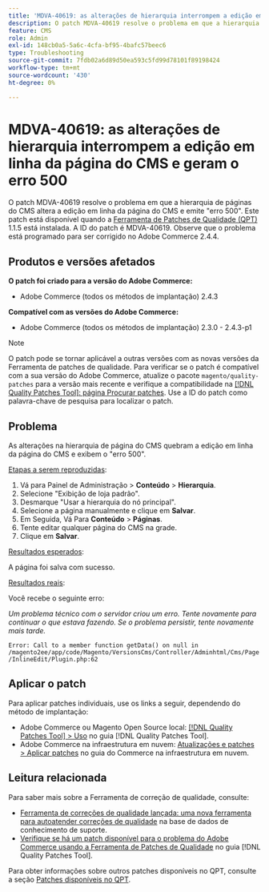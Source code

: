 ```yaml
---
title: 'MDVA-40619: as alterações de hierarquia interrompem a edição em linha da página do CMS e geram o erro 500'
description: O patch MDVA-40619 resolve o problema em que a hierarquia de páginas do CMS altera a edição em linha da página do CMS e emite "erro 500". Este patch está disponível quando a [Ferramenta de correções de qualidade (QPT)](https://experienceleague.adobe.com/en/docs/commerce-operations/tools/quality-patches-tool/quality-patches-tool-to-self-serve-quality-patches) 1.1.5 está instalada. A ID do patch é MDVA-40619. Observe que o problema está programado para ser corrigido no Adobe Commerce 2.4.4.
feature: CMS
role: Admin
exl-id: 148cb0a5-5a6c-4cfa-bf95-4bafc57beec6
type: Troubleshooting
source-git-commit: 7fdb02a6d89d50ea593c5fd99d78101f89198424
workflow-type: tm+mt
source-wordcount: '430'
ht-degree: 0%

---
```


# MDVA-40619: as alterações de hierarquia interrompem a edição em linha da página do CMS e geram o erro 500

O patch MDVA-40619 resolve o problema em que a hierarquia de páginas do CMS altera a edição em linha da página do CMS e emite &quot;erro 500&quot;. Este patch está disponível quando a [Ferramenta de Patches de Qualidade (QPT)](https://experienceleague.adobe.com/en/docs/commerce-operations/tools/quality-patches-tool/quality-patches-tool-to-self-serve-quality-patches) 1.1.5 está instalada. A ID do patch é MDVA-40619. Observe que o problema está programado para ser corrigido no Adobe Commerce 2.4.4.

## Produtos e versões afetados

**O patch foi criado para a versão do Adobe Commerce:**

* Adobe Commerce (todos os métodos de implantação) 2.4.3

**Compatível com as versões do Adobe Commerce:**

* Adobe Commerce (todos os métodos de implantação) 2.3.0 - 2.4.3-p1

>[!NOTE]
>
>O patch pode se tornar aplicável a outras versões com as novas versões da Ferramenta de patches de qualidade. Para verificar se o patch é compatível com a sua versão do Adobe Commerce, atualize o pacote `magento/quality-patches` para a versão mais recente e verifique a compatibilidade na [[!DNL Quality Patches Tool]: página Procurar patches](https://experienceleague.adobe.com/en/docs/commerce-operations/tools/quality-patches-tool/quality-patches-tool-to-self-serve-quality-patches). Use a ID do patch como palavra-chave de pesquisa para localizar o patch.

## Problema

As alterações na hierarquia de página do CMS quebram a edição em linha da página do CMS e exibem o &quot;erro 500&quot;.

<u>Etapas a serem reproduzidas</u>:

1. Vá para Painel de Administração > **Conteúdo** > **Hierarquia**.
1. Selecione &quot;Exibição de loja padrão&quot;.
1. Desmarque &quot;Usar a hierarquia do nó principal&quot;.
1. Selecione a página manualmente e clique em **Salvar**.
1. Em Seguida, Vá Para **Conteúdo** > **Páginas**.
1. Tente editar qualquer página do CMS na grade.
1. Clique em **Salvar**.

<u>Resultados esperados</u>:

A página foi salva com sucesso.

<u>Resultados reais</u>:

Você recebe o seguinte erro:

*Um problema técnico com o servidor criou um erro. Tente novamente para continuar o que estava fazendo. Se o problema persistir, tente novamente mais tarde.*

`Error: Call to a member function getData() on null in /magento2ee/app/code/Magento/VersionsCms/Controller/Adminhtml/Cms/Page/InlineEdit/Plugin.php:62`

## Aplicar o patch

Para aplicar patches individuais, use os links a seguir, dependendo do método de implantação:

* Adobe Commerce ou Magento Open Source local: [[!DNL Quality Patches Tool] > Uso](/help/tools/quality-patches-tool/usage.md) no guia [!DNL Quality Patches Tool].
* Adobe Commerce na infraestrutura em nuvem: [Atualizações e patches > Aplicar patches](https://experienceleague.adobe.com/docs/commerce-cloud-service/user-guide/develop/upgrade/apply-patches.html) no guia do Commerce na infraestrutura em nuvem.

## Leitura relacionada

Para saber mais sobre a Ferramenta de correção de qualidade, consulte:

* [Ferramenta de correções de qualidade lançada: uma nova ferramenta para autoatender correções de qualidade](https://experienceleague.adobe.com/en/docs/commerce-operations/tools/quality-patches-tool/quality-patches-tool-to-self-serve-quality-patches) na base de dados de conhecimento de suporte.
* [Verifique se há um patch disponível para o problema do Adobe Commerce usando a Ferramenta de Patches de Qualidade](/help/tools/quality-patches-tool/patches-available-in-qpt/check-patch-for-magento-issue-with-magento-quality-patches.md) no guia [!DNL Quality Patches Tool].

Para obter informações sobre outros patches disponíveis no QPT, consulte a seção [Patches disponíveis no QPT](https://support.magento.com/hc/en-us/sections/360010506631-Patches-available-in-MQP-tool-).
